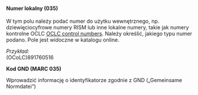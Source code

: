 #### Numer lokalny (035)

W tym polu należy podać numer do użytku wewnętrznego, np. dziewięciocyfrowe numery RISM lub inne lokalne numery, takie jak numery kontrolne OCLC  [OCLC control numbers](https://help.oclc.org/Metadata_Services/WorldShare_Collection_Manager/Choose_your_Collection_Manager_workflow/Data_sync_collections/Prepare_your_data/30035_field_and_OCLC_control_numbers). Należy określić, jakiego typu numer podano. Pole jest widoczne w katalogu online.  
  
_Przykład:_  
(OCoLC)891760516

**Kod GND (MARC 035)**

Wprowadzić informację o identyfikatorze zgodnie z GND („Gemeinsame Normdatei”)